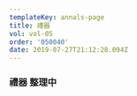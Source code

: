 ```yaml
---
templateKey: annals-page
title: 禮器
vol: vol-05
order: '050040'
date: 2019-07-27T21:12:28.094Z
---
```

### 禮器 整理中
